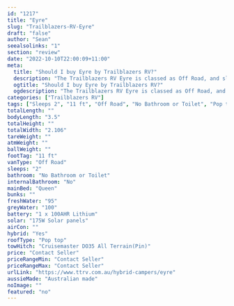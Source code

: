 ```yaml
---
id: "1217"
title: "Eyre"
slug: "Trailblazers-RV-Eyre"
draft: "false"
author: "Sean"
seealsolinks: "1"
section: "review"
date: "2022-10-10T22:00:09+11:00"
meta:
  title: "Should I buy Eyre by Trailblazers RV?"
  description: "The Trailblazers RV Eyre is classed as Off Road, and sleeps 2 people. It is Australian made and comes in at 11 ft. It generally has No Bathroom or Toilet."
  ogtitle: "Should I buy Eyre by Trailblazers RV?"
  ogdescription: "The Trailblazers RV Eyre is classed as Off Road, and sleeps 2 people. It is Australian made and comes in at 11 ft. It generally has No Bathroom or Toilet."
categories: ["Trailblazers RV"]
tags: ["Sleeps 2", "11 ft", "Off Road", "No Bathroom or Toilet", "Pop top", "Price Unknown"]
totalLength: ""
bodyLength: "3.5"
totalHeight: ""
totalWidth: "2.106"
tareWeight: ""
atmWeight: ""
ballWeight: ""
footTag: "11 ft"
vanType: "Off Road"
sleeps: "2"
bathroom: "No Bathroom or Toilet"
internalBathroom: "No"
mainBed: "Queen"
bunks: ""
freshWater: "95"
greyWater: "100"
battery: "1 x 100AHR Lithium"
solar: "175W Solar panels"
airCon: ""
hybrid: "Yes"
roofType: "Pop top"
towHitch: "Cruisemaster DO35 All Terrain(Pin)"
price: "Contact Seller"
priceRangeMin: "Contact Seller"
priceRangeMax: "Contact Seller"
urlLink: "https://www.ttrv.com.au/hybrid-campers/eyre"
aussieMade: "Australian made"
noImage: ""
featured: "no"
---
```

